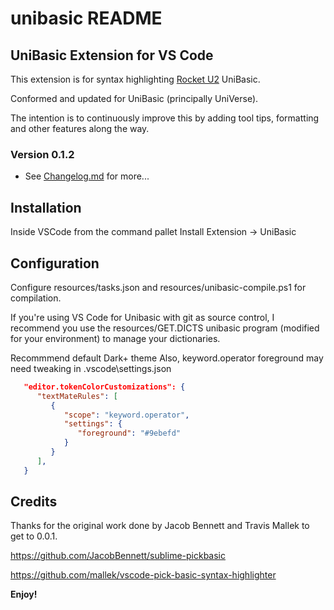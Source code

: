 # unibasic README

## UniBasic Extension for VS Code

This extension is for syntax highlighting [Rocket U2](https://www.rocketsoftware.com/platforms/multivalue) UniBasic.

Conformed and updated for UniBasic (principally UniVerse).

The intention is to continuously improve this by adding tool tips, formatting and other features along the way.

### Version 0.1.2

* See [Changelog.md](https://github.com/stuboydl/unibasic/blob/master/CHANGELOG.md) for more...

## Installation

Inside VSCode from the command pallet Install Extension -> UniBasic

## Configuration

Configure resources/tasks.json and resources/unibasic-compile.ps1 for compilation.

If you're using VS Code for Unibasic with git as source control, I recommend you use the resources/GET.DICTS unibasic program (modified for your environment) to manage your dictionaries.

Recommmend default Dark+ theme
Also, keyword.operator foreground may need tweaking in .vscode\settings.json

```json
   "editor.tokenColorCustomizations": {
      "textMateRules": [
         {
            "scope": "keyword.operator",
            "settings": {
               "foreground": "#9ebefd"
            }
         }
      ],
   }
```

## Credits

Thanks for the original work done by Jacob Bennett and Travis Mallek to get to 0.0.1.

https://github.com/JacobBennett/sublime-pickbasic

https://github.com/mallek/vscode-pick-basic-syntax-highlighter

**Enjoy!**
